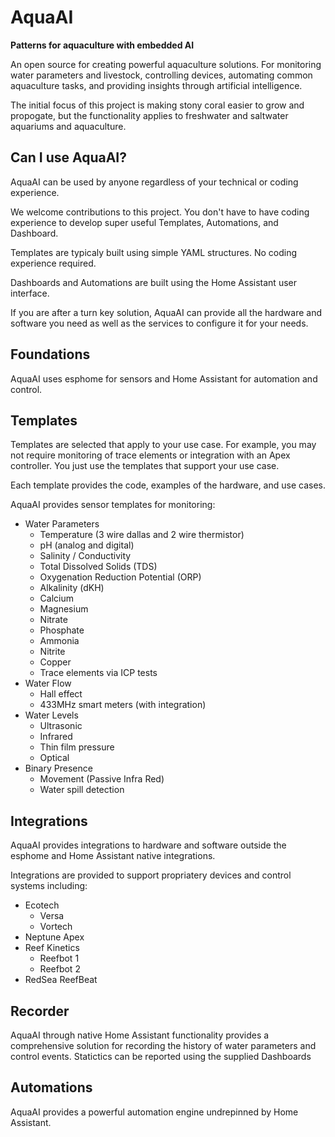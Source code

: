 # AquaAI
**Patterns for aquaculture with embedded AI**

An open source for creating powerful aquaculture solutions. For monitoring water parameters and livestock, controlling devices, automating common aquaculture tasks, and providing insights through artificial intelligence.

The initial focus of this project is making stony coral easier to grow and propogate, but the functionality applies to freshwater and saltwater aquariums and aquaculture.

## Can I use AquaAI?
AquaAI can be used by anyone regardless of your technical or coding experience.

We welcome contributions to this project. You don't have to have coding experience to develop super useful Templates, Automations, and Dashboard.

Templates are typicaly built using simple YAML structures. No coding experience required.

Dashboards and Automations are built using the Home Assistant user interface.

If you are after a turn key solution, AquaAI can provide all the hardware and software you need as well as the services to configure it for your needs.

## Foundations
AquaAI uses esphome for sensors and Home Assistant for automation and control. 

## Templates
Templates are selected that apply to your use case. For example, you may not require monitoring of trace elements or integration with an Apex controller. You just use the templates that support your use case.

Each template provides the code, examples of the hardware, and use cases.

AquaAI provides sensor templates for monitoring:
  - Water Parameters
      * Temperature (3 wire dallas and 2 wire thermistor)
      * pH (analog and digital)
      * Salinity / Conductivity
      * Total Dissolved Solids (TDS)
      * Oxygenation Reduction Potential (ORP)
      * Alkalinity (dKH)
      * Calcium
      * Magnesium
      * Nitrate
      * Phosphate
      * Ammonia
      * Nitrite
      * Copper
      * Trace elements via ICP tests
  - Water Flow
      * Hall effect
      * 433MHz smart meters (with integration)
  - Water Levels
      * Ultrasonic
      * Infrared
      * Thin film pressure
      * Optical
  - Binary Presence
      * Movement (Passive Infra Red)
      * Water spill detection
  
## Integrations 
AquaAI provides integrations to hardware and software outside the esphome and Home Assistant native integrations.

Integrations are provided to support propriatery devices and control systems including:
  - Ecotech
      * Versa
      * Vortech
  - Neptune Apex
  - Reef Kinetics
      * Reefbot 1
      * Reefbot 2
  - RedSea ReefBeat

## Recorder
AquaAI through native Home Assistant functionality provides a comprehensive solution for recording the history of water parameters and control events. Statictics can be reported using the supplied Dashboards

## Automations
AquaAI provides a powerful automation engine undrepinned by Home Assistant. 
